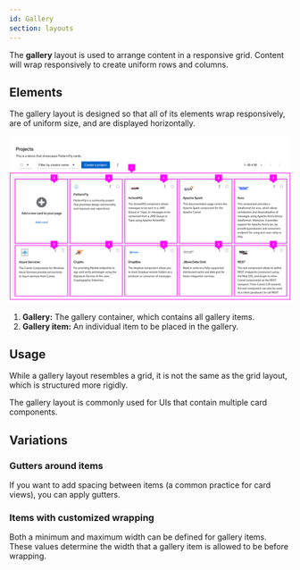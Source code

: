 ```yaml
---
id: Gallery
section: layouts
---
```

The **gallery** layout is used to arrange content in a responsive grid. Content will wrap responsively to create uniform rows and columns.

## Elements

The gallery layout is designed so that all of its elements wrap responsively, are of uniform size, and are displayed horizontally.

![Example image of gallery layout.](./img/gallery-example.png)

1. **Gallery:** The gallery container, which contains all gallery items.
1. **Gallery item:** An individual item to be placed in the gallery.

## Usage

While a gallery layout resembles a grid, it is not the same as the grid layout, which is structured more rigidly.

The gallery layout is commonly used for UIs that contain multiple card components.

## Variations

### Gutters around items

If you want to add spacing between items (a common practice for card views), you can apply gutters.

### Items with customized wrapping

Both a minimum and maximum width can be defined for gallery items. These values determine the width that a gallery item is allowed to be before wrapping.
